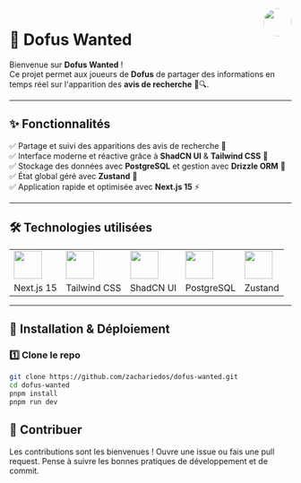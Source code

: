 <img src="https://github.com/zachariedos.png" width="50" align="right" style="border-radius: 50%;" />

# 🎯 Dofus Wanted

Bienvenue sur **Dofus Wanted** !  
Ce projet permet aux joueurs de **Dofus** de partager des informations en temps réel sur l'apparition des **avis de recherche** 🏹🔍.

---

## ✨ Fonctionnalités

✅ Partage et suivi des apparitions des avis de recherche 📜  
✅ Interface moderne et réactive grâce à **ShadCN UI** & **Tailwind CSS** 🎨  
✅ Stockage des données avec **PostgreSQL** et gestion avec **Drizzle ORM** 💾  
✅ État global géré avec **Zustand** 🐻  
✅ Application rapide et optimisée avec **Next.js 15** ⚡  

---

## 🛠️ Technologies utilisées

<table>
  <tr>
    <td><img src="https://cdn.worldvectorlogo.com/logos/next-js.svg" width="50"></td>
    <td><img src="https://avatars.githubusercontent.com/u/67109815?s=200&v=4" width="50"></td>
    <td><img src="https://avatars.githubusercontent.com/u/24422338?s=200&v=4" width="50"></td>
    <td><img src="https://upload.wikimedia.org/wikipedia/commons/2/29/Postgresql_elephant.svg" width="50"></td>
    <td><img src="https://zustand-demo.pmnd.rs/zustand.svg" width="50"></td>
  </tr>
  <tr>
    <td>Next.js 15</td>
    <td>Tailwind CSS</td>
    <td>ShadCN UI</td>
    <td>PostgreSQL</td>
    <td>Zustand</td>
  </tr>
</table>

---

## 🚀 Installation & Déploiement

### 1️⃣ Clone le repo  
```bash
git clone https://github.com/zachariedos/dofus-wanted.git
cd dofus-wanted
pnpm install
pnpm run dev
```

## 🤝 Contribuer

Les contributions sont les bienvenues ! Ouvre une issue ou fais une pull request.
Pense à suivre les bonnes pratiques de développement et de commit.